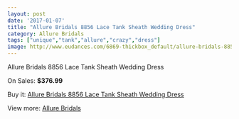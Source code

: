 ```yaml
---
layout: post
date: '2017-01-07'
title: "Allure Bridals 8856 Lace Tank Sheath Wedding Dress"
category: Allure Bridals
tags: ["unique","tank","allure","crazy","dress"]
image: http://www.eudances.com/6869-thickbox_default/allure-bridals-8856-lace-tank-sheath-wedding-dress.jpg
---
```

Allure Bridals 8856 Lace Tank Sheath Wedding Dress

On Sales: **$376.99**
<a href="https://www.eudances.com/en/allure-bridals/2525-allure-bridals-8856-lace-tank-sheath-wedding-dress.html"><amp-img layout="responsive" width="600" height="600" src="//www.eudances.com/6869-thickbox_default/allure-bridals-8856-lace-tank-sheath-wedding-dress.jpg" alt="Allure Bridals 8856 Lace Tank Sheath Wedding Dress 0" /></a>
<a href="https://www.eudances.com/en/allure-bridals/2525-allure-bridals-8856-lace-tank-sheath-wedding-dress.html"><amp-img layout="responsive" width="600" height="600" src="//www.eudances.com/6871-thickbox_default/allure-bridals-8856-lace-tank-sheath-wedding-dress.jpg" alt="Allure Bridals 8856 Lace Tank Sheath Wedding Dress 1" /></a>
<a href="https://www.eudances.com/en/allure-bridals/2525-allure-bridals-8856-lace-tank-sheath-wedding-dress.html"><amp-img layout="responsive" width="600" height="600" src="//www.eudances.com/6870-thickbox_default/allure-bridals-8856-lace-tank-sheath-wedding-dress.jpg" alt="Allure Bridals 8856 Lace Tank Sheath Wedding Dress 2" /></a>

Buy it: [Allure Bridals 8856 Lace Tank Sheath Wedding Dress](https://www.eudances.com/en/allure-bridals/2525-allure-bridals-8856-lace-tank-sheath-wedding-dress.html "Allure Bridals 8856 Lace Tank Sheath Wedding Dress")

View more: [Allure Bridals](https://www.eudances.com/en/2-allure-bridals "Allure Bridals")